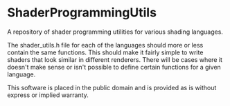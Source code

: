 ShaderProgrammingUtils
======================

A repository of shader programming utilities for various shading languages.

The shader_utils.h file for each of the languages should more or less contain the same functions. This should make it fairly simple to write shaders that look similar in different renderers. There will be cases where it doesn't make sense or isn't possible to define certain functions for a given language.

This software is placed in the public domain and is provided as is without express or implied warranty.
